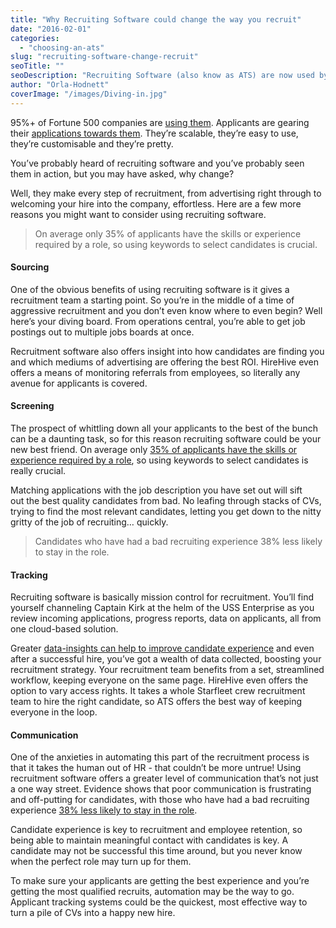 ```yaml
---
title: "Why Recruiting Software could change the way you recruit"
date: "2016-02-01"
categories:
  - "choosing-an-ats"
slug: "recruiting-software-change-recruit"
seoTitle: ""
seoDescription: "Recruiting Software (also know as ATS) are now used by a diverse range of businesses to make recruiting more efficient and to improve candidate, as well as the recruiter experience. How can they change the way you recruit?"
author: "Orla-Hodnett"
coverImage: "/images/Diving-in.jpg"
---
```


95%+ of Fortune 500 companies are [using them](http://www.wsj.com/articles/SB10001424052970204624204577178941034941330). Applicants are gearing their [applications towards them](https://www.themuse.com/advice/beat-the-robots-how-to-get-your-resume-past-the-system-into-human-hands). They’re scalable, they’re easy to use, they’re customisable and they’re pretty.

You’ve probably heard of recruiting software and you’ve probably seen them in action, but you may have asked, why change?

Well, they make every step of recruitment, from advertising right through to welcoming your hire into the company, effortless. Here are a few more reasons you might want to consider using recruiting software.

> On average only 35% of applicants have the skills or experience required by a role, so using keywords to select candidates is crucial.

#### Sourcing

One of the obvious benefits of using recruiting software is it gives a recruitment team a starting point. So you’re in the middle of a time of aggressive recruitment and you don’t even know where to even begin? Well here’s your diving board. From operations central, you’re able to get job postings out to multiple jobs boards at once.

Recruitment software also offers insight into how candidates are finding you and which mediums of advertising are offering the best ROI. HireHive even offers a means of monitoring referrals from employees, so literally any avenue for applicants is covered.

#### Screening

The prospect of whittling down all your applicants to the best of the bunch can be a daunting task, so for this reason recruiting software could be your new best friend. On average only [35% of applicants have the skills or experience required by a role](https://www.cebglobal.com/blogs/volume-recruitment-3-steps-to-improve-your-hiring-process/), so using keywords to select candidates is really crucial.

Matching applications with the job description you have set out will sift out the best quality candidates from bad. No leafing through stacks of CVs, trying to find the most relevant candidates, letting you get down to the nitty gritty of the job of recruiting… quickly.

> Candidates who have had a bad recruiting experience 38% less likely to stay in the role.

#### Tracking

Recruiting software is basically mission control for recruitment. You’ll find yourself channeling Captain Kirk at the helm of the USS Enterprise as you review incoming applications, progress reports, data on applicants, all from one cloud-based solution.

Greater [data-insights can help to improve candidate experience](https://business.linkedin.com/talent-solutions/blog/2015/02/the-6-recruiting-metrics-that-really-matter) and even after a successful hire, you’ve got a wealth of data collected, boosting your recruitment strategy. Your recruitment team benefits from a set, streamlined workflow, keeping everyone on the same page. HireHive even offers the option to vary access rights. It takes a whole Starfleet crew recruitment team to hire the right candidate, so ATS offers the best way of keeping everyone in the loop.

#### Communication

One of the anxieties in automating this part of the recruitment process is that it takes the human out of HR - that couldn’t be more untrue! Using recruitment software offers a greater level of communication that’s not just a one way street. Evidence shows that poor communication is frustrating and off-putting for candidates, with those who have had a bad recruiting experience [38% less likely to stay in the role](https://www.cebglobal.com/blogs/volume-recruitment-why-unhappy-candidates-mean-less-revenue/).

Candidate experience is key to recruitment and employee retention, so being able to maintain meaningful contact with candidates is key. A candidate may not be successful this time around, but you never know when the perfect role may turn up for them.

To make sure your applicants are getting the best experience and you’re getting the most qualified recruits, automation may be the way to go. Applicant tracking systems could be the quickest, most effective way to turn a pile of CVs into a happy new hire.
